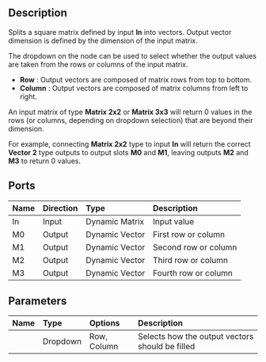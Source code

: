 ## Description

Splits a square matrix defined by input **In** into vectors. Output vector dimension is defined by the dimension of the input matrix. 

The dropdown on the node can be used to select whether the output values are taken from the rows or columns of the input matrix.

* **Row** : Output vectors are composed of matrix rows from top to bottom.
* **Column** : Output vectors are composed of matrix columns from left to right.

An input matrix of type **Matrix 2x2** or **Matrix 3x3** will return 0 values in the rows (or columns, depending on dropdown selection) that are beyond their dimension.

For example, connecting **Matrix 2x2** type to input **In** will return the correct **Vector 2** type outputs to output slots **M0** and **M1**, leaving outputs **M2** and **M3** to return 0 values.

## Ports

| Name        | Direction           | Type  | Description |
|:------------ |:-------------|:-----|:---|
| In      | Input | Dynamic Matrix | Input value |
| M0 | Output      |    Dynamic Vector | First row or column |
| M1 | Output      |    Dynamic Vector | Second row or column |
| M2 | Output      |    Dynamic Vector | Third row or column |
| M3 | Output      |    Dynamic Vector | Fourth row or column |

## Parameters

| Name        | Type           | Options  | Description |
|:------------ |:-------------|:-----|:---|
|      | Dropdown | Row, Column | Selects how the output vectors should be filled |